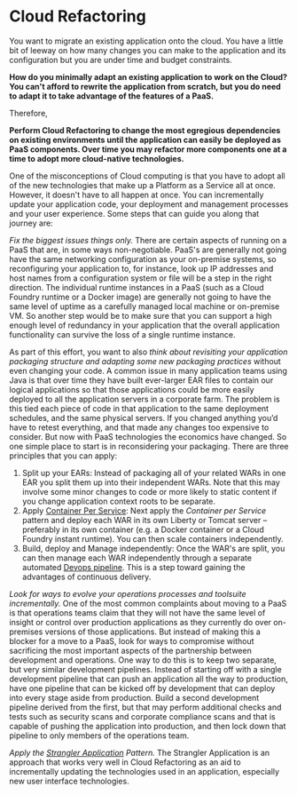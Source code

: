 # Cloud Refactoring

You want to migrate an existing application onto the cloud.  You have a little bit of leeway on how many changes you can make to the application and its configuration but you are under time and budget constraints.

**How do you minimally adapt an existing application to work on the Cloud?  You can't afford to rewrite the application from scratch, but you do need to adapt it to take advantage of the features of a PaaS.**

Therefore,

**Perform Cloud Refactoring to change the most egregious dependencies on existing environments until the application can easily be deployed as PaaS components.  Over time you may refactor more components one at a time to adopt more cloud-native technologies.**

One of the misconceptions of Cloud computing is that you have to adopt all of the new technologies that make up a Platform as a Service all at once.  However, it doesn't have to all happen at once.  You can incrementally update your application code, your deployment and management processes and your user experience.  Some steps that can guide you along that journey are:

*Fix the biggest issues things only.*  There are certain aspects of running on a PaaS that are, in some ways non-negotiable.  PaaS's are generally not going have the same networking configuration as your on-premise systems, so reconfiguring your application to, for instance, look up IP addresses and host names from a configuration system or file will be a step in the right direction.  The individual runtime instances in a PaaS (such as a Cloud Foundry runtime or a Docker image) are generally not going to have the same level of uptime as a carefully managed local machine or on-premise VM. So another step would be to make sure that you can support a high enough level of redundancy in your application that the overall application functionality can survive the loss of a single runtime instance.

As part of this effort, you want to also *think about revisiting your application packaging structure and adapting some new packaging practices* without even changing your code.  A common issue in many application teams using Java is that over time they have built ever-larger EAR files to contain our logical applications so that those applications could be more easily deployed to all the application servers in a corporate farm.  The problem is this tied each piece of code in that application to the same deployment schedules, and the same physical servers.  If you changed anything you’d have to retest everything, and that made any changes too expensive to consider.  But now with PaaS technologies the economics have changed.  So one simple place to start is in reconsidering your packaging.  There are three principles that you can apply:

1. Split up your EARs: Instead of packaging all of your related WARs in one EAR you split them up into their independent WARs.  Note that this may involve some minor changes to code or more likely to static content if you change application context roots to be separate.
2. Apply [Container Per Service](../Cloud-Native-DevOps/Container-Per-Service.md): Next apply the *Container per Service* pattern and deploy each WAR in its own Liberty or Tomcat server – preferably in its own container (e.g. a Docker container or a Cloud Foundry instant runtime).  You can then scale containers independently.
3. Build, deploy and Manage independently: Once the WAR's are split, you can then manage each WAR independently through a separate automated [Devops pipeline](../Cloud-Native-DevOps/CD-Pipeline.md).  This is a step toward gaining the advantages of continuous delivery. 

*Look for ways to evolve your operations processes and toolsuite incrementally.*  One of the most common complaints about moving to a PaaS is that operations teams claim that they will not have the same level of insight or control over production applications as they currently do over on-premises versions of those applications.  But instead of making this a blocker for a move to a PaaS, look for ways to compromise without sacrificing the most important aspects of the partnership between development and operations.  One way to do this is to keep two separate, but very similar development pipelines.  Instead of starting off with a single development pipeline that can push an application all the way to production, have one pipeline that can be kicked off by development that can deploy into every stage aside from production.  Build a second development pipeline derived from the first, but that may perform additional checks and tests such as security scans and corporate compliance scans and that is capable of pushing the application into production, and then lock down that pipeline to only members of the operations team.

*Apply the [Strangler Application](Strangler-App.md) Pattern.*  The Strangler Application is an approach that works very well in Cloud Refactoring as an aid to incrementally updating the technologies used in an application, especially new user interface technologies.
